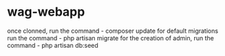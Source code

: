# wag-webapp

once clonned, run the command - composer update
for default migrations run the command - php artisan migrate
for the creation of admin, run the command - php artisan db:seed